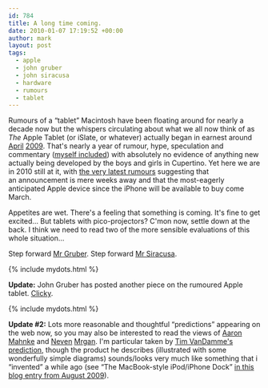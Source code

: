 ```yaml
---
id: 784
title: A long time coming.
date: 2010-01-07 17:19:52 +00:00
author: mark
layout: post
tags:
  - apple
  - john gruber
  - john siracusa
  - hardware
  - rumours
  - tablet
---
```

Rumours of a &#8220;tablet&#8221; Macintosh have been floating around for nearly a decade now but the whispers circulating about what we all now think of as _The_ Apple Tablet (or iSlate, or whatever) actually began in earnest around [April](http://www.macrumors.com/2009/04/11/steve-jobs-also-overseeing-apple-tablet-or-netbook-device/) [2009](http://www.macrumors.com/2009/04/27/two-new-devices-from-apple-category-defining-media-pad-and-iphone-lite/). That's nearly a year of rumour, hype, speculation and commentary ([myself included](http://www.sallonoroff.co.uk/blog/2009/04/the-device-between-iphone-and-mac/)) with absolutely no evidence of anything new actually being developed by the boys and girls in Cupertino. Yet here we are in 2010 still at it, with [the very latest rumours](http://www.macrumors.com/2010/01/04/apple-tablet-scheduled-to-begin-shipping-in-march-two-different-material-casings-being-considered/) suggesting that an announcement is mere weeks away and that the most-eagerly anticipated Apple device since the iPhone will be available to buy come March.

Appetites are wet. There's a feeling that something is coming. It's fine to get excited&#8230; But tablets with pico-projectors? C'mon now, settle down at the back. I think we need to read two of the more sensible evaluations of this whole situation&#8230;

Step forward [Mr Gruber](http://daringfireball.net/2009/12/the_tablet). Step forward [Mr Siracusa](http://arstechnica.com/staff/fatbits/2010/01/antacid-tablet.ars).

{% include mydots.html %}

**Update:** John Gruber has posted another piece on the rumoured Apple tablet. [Clicky](http://daringfireball.net/2010/01/tablet_musings).

{% include mydots.html %}

**Update #2:** Lots more reasonable and thoughtful &#8220;predictions&#8221; appearing on the web now, so you may also be interested to read the views of [Aaron Mahnke](http://aaronmahnke.com/2009/12/23/apples-tablet-device/) and [Neven](http://mrgan.tumblr.com/post/318412000/diy) [Mrgan](http://mrgan.tumblr.com/post/323938510/diy-pt-ii). I'm particular taken by [Tim VanDamme's prediction](http://maxvoltar.com/archive/dreaming-of-an-apple-tablet), though the product he describes (illustrated with some wonderfully simple diagrams) sounds/looks very much like something that i &#8220;invented&#8221; a while ago (see &#8220;The MacBook-style iPod/iPhone Dock&#8221; [in this blog entry from August 2009](http://www.sallonoroff.co.uk/blog/2009/08/shiny-new-apple-products/)).
